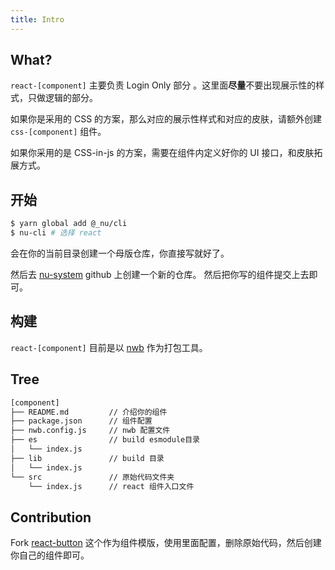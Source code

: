 ```yaml
---
title: Intro
---
```


## What?

`react-[component]` 主要负责 Login Only 部分 。这里面**尽量**不要出现展示性的样式，只做逻辑的部分。

如果你是采用的 CSS 的方案，那么对应的展示性样式和对应的皮肤，请额外创建 `css-[component]` 组件。

如果你采用的是 CSS-in-js 的方案，需要在组件内定义好你的 UI 接口，和皮肤拓展方式。

## 开始

```bash
$ yarn global add @_nu/cli
$ nu-cli # 选择 react
```

会在你的当前目录创建一个母版仓库，你直接写就好了。

然后去 [nu-system](https://github.com/organizations/nu-system/repositories/new) github 上创建一个新的仓库。
然后把你写的组件提交上去即可。

## 构建

`react-[component]` 目前是以 [nwb](https://github.com/insin/nwb/blob/master/docs/guides/ReactComponents.md#developing-react-components-and-libraries-with-nwb) 作为打包工具。

## Tree

```bash
[component]
├── README.md         // 介绍你的组件
├── package.json      // 组件配置
├── nwb.config.js     // nwb 配置文件
├── es                // build esmodule目录
│   └── index.js
├── lib               // build 目录
│   └── index.js
└── src               // 原始代码文件夹
    └── index.js      // react 组件入口文件
```

## Contribution

Fork [react-button](https://github.com/nu-system/react-button) 这个作为组件模版，使用里面配置，删除原始代码，然后创建你自己的组件即可。
